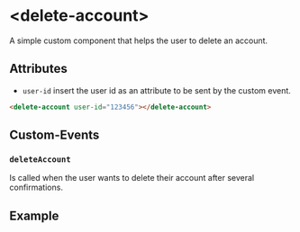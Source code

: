 # &lt;delete-account&gt;

A simple custom component that helps the user to delete an account.

## Attributes

- `user-id` insert the user id as an attribute to be sent by the custom event.

```html
<delete-account user-id="123456"></delete-account>
```
## Custom-Events

### `deleteAccount`

Is called when the user wants to delete their account after several confirmations.

## Example

<!--- ![Example](insert example img) --->
<!--- ![Example](insert example gif) --->